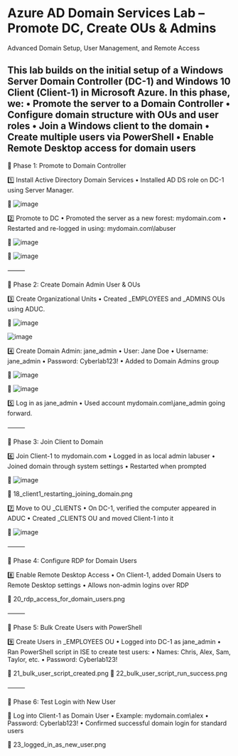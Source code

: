 # Azure AD Domain Services Lab – Promote DC, Create OUs & Admins

Advanced Domain Setup, User Management, and Remote Access

This lab builds on the initial setup of a Windows Server Domain Controller (DC-1) and Windows 10 Client (Client-1) in Microsoft Azure. In this phase, we:
	•	Promote the server to a Domain Controller
	•	Configure domain structure with OUs and user roles
	•	Join a Windows client to the domain
	•	Create multiple users via PowerShell
	•	Enable Remote Desktop access for domain users
--

🔧 Phase 1: Promote to Domain Controller

1️⃣ Install Active Directory Domain Services
	•	Installed AD DS role on DC-1 using Server Manager.

📸 ![image](https://github.com/user-attachments/assets/adcd2307-fa42-4686-abc6-9a4335fa94b2)


2️⃣ Promote to DC
	•	Promoted the server as a new forest: mydomain.com
	•	Restarted and re-logged in using: mydomain.com\labuser

📸 ![image](https://github.com/user-attachments/assets/d62f199e-9b55-40ed-8adf-ce0f07213530)

📸 ![image](https://github.com/user-attachments/assets/83aa598c-0126-4ff7-956a-be9b847e4868)

⸻

👥 Phase 2: Create Domain Admin User & OUs

3️⃣ Create Organizational Units
	•	Created _EMPLOYEES and _ADMINS OUs using ADUC.

📸 ![image](https://github.com/user-attachments/assets/ea53fce7-38fb-40e0-8838-ddee5fbc77d7)

![image](https://github.com/user-attachments/assets/254eda5d-6353-4e32-81d8-78576ee111b5)


4️⃣ Create Domain Admin: jane_admin
	•	User: Jane Doe
	•	Username: jane_admin
	•	Password: Cyberlab123!
	•	Added to Domain Admins group

📸 ![image](https://github.com/user-attachments/assets/901db730-255d-48d7-b46a-ebd778496296)

📸 ![image](https://github.com/user-attachments/assets/7b76959d-5cd7-494c-a577-8958c6ccc38a)


5️⃣ Log in as jane_admin
	•	Used account mydomain.com\jane_admin going forward.


⸻

🔗 Phase 3: Join Client to Domain

6️⃣ Join Client-1 to mydomain.com
	•	Logged in as local admin labuser
	•	Joined domain through system settings
	•	Restarted when prompted

📸 ![image](https://github.com/user-attachments/assets/2cfa13f2-284f-4d6c-8284-c16f2b604c63)

📸 18_client1_restarting_joining_domain.png

7️⃣ Move to OU _CLIENTS
	•	On DC-1, verified the computer appeared in ADUC
	•	Created _CLIENTS OU and moved Client-1 into it

📸 ![image](https://github.com/user-attachments/assets/96402a76-6969-4f2d-a192-ccdddb695934)


⸻

🛜 Phase 4: Configure RDP for Domain Users

8️⃣ Enable Remote Desktop Access
	•	On Client-1, added Domain Users to Remote Desktop settings
	•	Allows non-admin logins over RDP

📸 20_rdp_access_for_domain_users.png

⸻

🚀 Phase 5: Bulk Create Users with PowerShell

9️⃣ Create Users in _EMPLOYEES OU
	•	Logged into DC-1 as jane_admin
	•	Ran PowerShell script in ISE to create test users:
	•	Names: Chris, Alex, Sam, Taylor, etc.
	•	Password: Cyberlab123!

📸 21_bulk_user_script_created.png
📸 22_bulk_user_script_run_success.png

⸻

👤 Phase 6: Test Login with New User

🔁 Log into Client-1 as Domain User
	•	Example: mydomain.com\alex
	•	Password: Cyberlab123!
	•	Confirmed successful domain login for standard users

📸 23_logged_in_as_new_user.png

